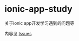 # ionic-app-study
关于ionic app开发学习遇到的问题等

内容见 [Issues](https://github.com/giscafer/ionic-app-study/issues)
